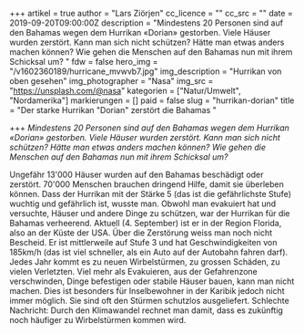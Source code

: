 +++
artikel = true
author = "Lars Ziörjen"
cc_licence = ""
cc_src = ""
date = 2019-09-20T09:00:00Z
description = "Mindestens 20 Personen sind auf den Bahamas wegen dem Hurrikan «Dorian» gestorben. Viele Häuser wurden zerstört. Kann man sich nicht schützen? Hätte man etwas anders machen können? Wie gehen die Menschen auf den Bahamas nun mit ihrem Schicksal um? "
fdw = false
hero_img = "/v1602360189/hurricane_mvwvb7.jpg"
img_description = "Hurrikan von oben gesehen"
img_photographer = "Nasa"
img_src = "https://unsplash.com/@nasa"
kategorien = ["Natur/Umwelt", "Nordamerika"]
markierungen = []
paid = false
slug = "hurrikan-dorian"
title = "Der starke Hurrikan \"Dorian\" zerstört die Bahamas "

+++
_Mindestens 20 Personen sind auf den Bahamas wegen dem Hurrikan «Dorian» gestorben. Viele Häuser wurden zerstört. Kann man sich nicht schützen? Hätte man etwas anders machen können? Wie gehen die Menschen auf den Bahamas nun mit ihrem Schicksal um?_

Ungefähr 13'000 Häuser wurden auf den Bahamas beschädigt oder zerstört. 70'000 Menschen brauchen dringend Hilfe, damit sie überleben können. Dass der Hurrikan mit der Stärke 5 (das ist die gefährlichste Stufe) wuchtig und gefährlich ist, wusste man. Obwohl man evakuiert hat und versuchte, Häuser und andere Dinge zu schützen, war der Hurrikan für die Bahamas verheerend. Aktuell (4. September) ist er in der Region Florida, also an der Küste der USA. Über die Zerstörung weiss man noch nicht Bescheid. Er ist mittlerweile auf Stufe 3 und hat Geschwindigkeiten von 185km/h (das ist viel schneller, als ein Auto auf der Autobahn fahren darf). Jedes Jahr kommt es zu neuen Wirbelstürmen, zu grossen Schäden, zu vielen Verletzten. Viel mehr als Evakuieren, aus der Gefahrenzone verschwinden, Dinge befestigen oder stabile Häuser bauen, kann man nicht machen. Dies ist besonders für Inselbewohner in der Karibik jedoch nicht immer möglich. Sie sind oft den Stürmen schutzlos ausgeliefert. Schlechte Nachricht: Durch den Klimawandel rechnet man damit, dass es zukünftig noch häufiger zu Wirbelstürmen kommen wird.